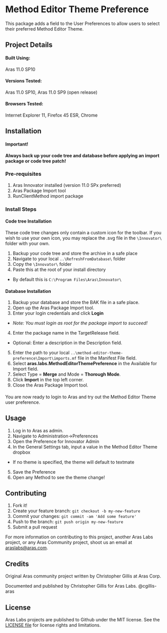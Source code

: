 # Method Editor Theme Preference

This package adds a field to the User Preferences to allow users to select their preferred Method Editor Theme.

## Project Details

#### Built Using:
Aras 11.0 SP10

#### Versions Tested:
Aras 11.0 SP10, Aras 11.0 SP9 (open release) 

#### Browsers Tested:
Internet Explorer 11, Firefox 45 ESR, Chrome

## Installation

#### Important!
**Always back up your code tree and database before applying an import package or code tree patch!**

### Pre-requisites

1. Aras Innovator installed (version 11.0 SPx preferred)
2. Aras Package Import tool
3. RunClientMethod import package

### Install Steps

#### Code tree Installation
These code tree changes only contain a custom icon for the toolbar. If you wish to use your own icon, you may replace the .svg file in the `\Innovator\` folder with your own.

1. Backup your code tree and store the archive in a safe place
2. Navigate to your local `..\RefreshFromDatabase\` folder
3. Copy the `\Innovator\` folder 
4. Paste this at the root of your install directory
+ By default this is `C:\Program Files\Aras\Innovator\`

#### Database Installation
1. Backup your database and store the BAK file in a safe place.
2. Open up the Aras Package Import tool.
3. Enter your login credentials and click **Login**
  * _Note: You must login as root for the package import to succeed!_
4. Enter the package name in the TargetRelease field.
  * Optional: Enter a description in the Description field.
5. Enter the path to your local `..\method-editor-theme-preference\Import\imports.mf` file in the Manifest File field.
6. Select **aras.labs.MethodEditorThemePreference** in the Available for Import field.
7. Select Type = **Merge** and Mode = **Thorough Mode**.
8. Click **Import** in the top left corner.
9. Close the Aras Package Import tool.

#### 

You are now ready to login to Aras and try out the Method Editor Theme user preference.

## Usage

1. Log in to Aras as admin.
2. Navigate to Administration->Preferences
3. Open the Preference for Innovator Admin
4. In the General Settings tab, input a value in the Method Editor Theme dropbox
+ If no theme is specified, the theme will default to textmate
5. Save the Preference
6. Open any Method to see the theme change!


## Contributing

1. Fork it!
2. Create your feature branch: `git checkout -b my-new-feature`
3. Commit your changes: `git commit -am 'Add some feature'`
4. Push to the branch: `git push origin my-new-feature`
5. Submit a pull request

For more information on contributing to this project, another Aras Labs project, or any Aras Community project, shoot us an email at araslabs@aras.com.

## Credits

Original Aras community project written by Christopher Gillis at Aras Corp.

Documented and published by Christopher Gillis for Aras Labs. @cgillis-aras

## License

Aras Labs projects are published to Github under the MIT license. See the [LICENSE file](./LICENSE) for license rights and limitations.